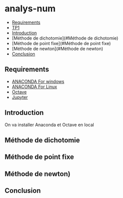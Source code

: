 # analys-num
<!-- START doctoc generated TOC please keep comment here to allow auto update -->
<!-- DON'T EDIT THIS SECTION, INSTEAD RE-RUN doctoc TO UPDATE -->


- [Requirements](#requirements)
- [TP1][TP1]
- [Introduction](#introduction)
- [Méthode de dichotomie](#Méthode de dichotomie)
- [Méthode de point fixe](#Méthode de point fixe)
- [Méthode de newton](#Méthode de newton)
- [Conclusion](#conclusion)
<!-- END doctoc generated TOC please keep comment here to allow auto update -->

## Requirements

* [ANACONDA For windows][ANACONDA] 
* [ANACONDA For Linux][ANACONDA]
* [Octave][oct]
* [Jupyter][Jup]
## Introduction
On va installer Anaconda et Octave en local
## Méthode de dichotomie
## Méthode de point fixe
## Méthode de newton)
## Conclusion
[ANACONDA]: https://www.anaconda.com/products/individual
[Jup]: https://jupyter.org/
[oct]: https://www.gnu.org/software/octave/index
[TP1]: https://github.com/barketi-ahlem/analys-num/blob/main/Barketi%20Ahlem.ipynb

